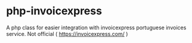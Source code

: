 # php-invoicexpress
A php class for easier integration with invoicexpress portuguese invoices service. Not official ( https://invoicexpress.com/ )
